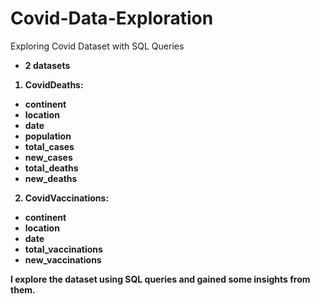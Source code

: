 # Covid-Data-Exploration
Exploring Covid Dataset with SQL Queries
<b>
- 2 datasets
1. CovidDeaths:
  - continent
  - location 
  - date 
  - population
  - total_cases
  - new_cases
  - total_deaths 
  - new_deaths
2. CovidVaccinations:
  - continent
  - location
  - date
  - total_vaccinations
  - new_vaccinations 
<b>
<b>
I explore the dataset using SQL queries and gained some insights from them. 
  
